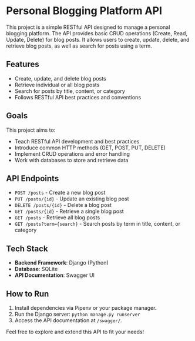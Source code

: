 # Personal Blogging Platform API

This project is a simple RESTful API designed to manage a personal blogging platform. The API provides basic CRUD operations (Create, Read, Update, Delete) for blog posts. It allows users to create, update, delete, and retrieve blog posts, as well as search for posts using a term. 

## Features
- Create, update, and delete blog posts
- Retrieve individual or all blog posts
- Search for posts by title, content, or category
- Follows RESTful API best practices and conventions

## Goals
This project aims to:
- Teach RESTful API development and best practices
- Introduce common HTTP methods (GET, POST, PUT, DELETE)
- Implement CRUD operations and error handling
- Work with databases to store and retrieve data

## API Endpoints
- `POST /posts` - Create a new blog post
- `PUT /posts/{id}` - Update an existing blog post
- `DELETE /posts/{id}` - Delete a blog post
- `GET /posts/{id}` - Retrieve a single blog post
- `GET /posts` - Retrieve all blog posts
- `GET /posts?term={search}` - Search posts by term in title, content, or category

## Tech Stack
- **Backend Framework**: Django (Python)
- **Database**: SQLite 
- **API Documentation**: Swagger UI

## How to Run
1. Install dependencies via Pipenv or your package manager.
2. Run the Django server: `python manage.py runserver`
3. Access the API documentation at `/swagger/`.

Feel free to explore and extend this API to fit your needs!
